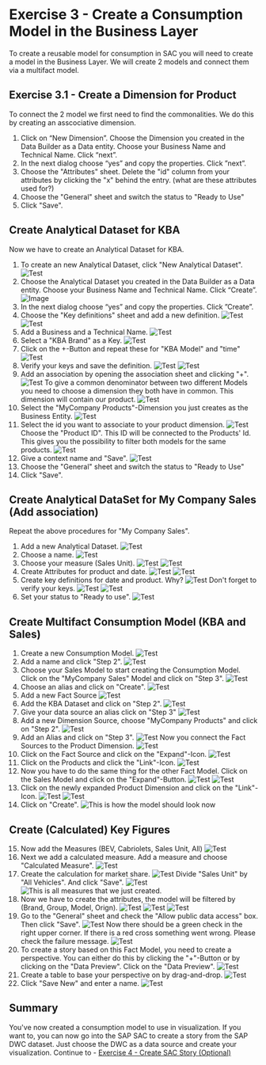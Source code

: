 # Exercise 3 - Create a Consumption Model in the Business Layer 
To create a reusable model for consumption in SAC you will need to create a model in the Business Layer. We will create 2 models and connect them via a multifact model.
## Exercise 3.1 - Create a Dimension for Product
To connect the 2 model we first need to find the commonalities. We do this by creating an asscociative dimension.
1. Click on “New Dimension”. Choose the Dimension you created in the Data Builder as a Data entity. Choose your Business Name and Technical Name. Click “next”.
2. In the next dialog choose “yes” and copy the properties. Click ”next”.
3. Choose the "Attributes" sheet. Delete the "id" column from your attributes by clicking the "x" behind the entry.  (what are these attributes used for?)
4. Choose the "General" sheet and switch the status to "Ready to Use"
5. Click "Save".
## Create Analytical Dataset for KBA
Now we have to create an Analytical Dataset for KBA.
1. To create an new Analytical Dataset, click "New Analytical Dataset". ![Test](/exercises/ex4/images/9.png)
2. Choose the Analytical Dataset you created in the Data Builder as a Data entity. Choose your Business Name and Technical Name. Click “Create”. ![Image](/exercises/ex4/images/10a.png 'Test')
3. In the next dialog choose “yes” and copy the properties. Click ”Create”.
4. Choose the "Key definitions" sheet and add a new definition.
![Test](/exercises/ex4/images/11.png)
![Test](/exercises/ex4/images/12.png)
5. Add a Business and a Technical Name. ![Test](/exercises/ex4/images/13.png)
6. Select a "KBA Brand" as a Key. ![Test](/exercises/ex0/images/14.png)
7. Click on the +-Button and repeat these for "KBA Model" and "time" ![Test](/exercises/ex0/images/14a.png)
8. Verify your keys and save the definition. ![Test](/exercises/ex4/images/14b.png)
![Test](/exercises/ex4/images/14c.png)
9. Add an association by opening the association sheet and clicking "+".
![Test](/exercises/ex4/images/15a.png)
To give a common denominator between two different Models you need to choose a dimension they both have in common. This dimension will contain our product.
![Test](/exercises/ex4/images/15b.png)
10. Select the "MyCompany Products"-Dimension you just creates as the Business Entity. ![Test](/exercises/ex4/images/16a.png)
11. Select the id you want to associate to your product dimension.
![Test](/exercises/ex4/images/17a.png) Choose the "Product ID". This ID will be connected to the Products' Id. This gives you the possibility to filter both models for the same products.
![Test](/exercises/ex4/images/18.png)
12. Give a context name and "Save".
![Test](/exercises/ex4/images/19.png)
13. Choose the "General" sheet and switch the status to "Ready to Use"
14. Click "Save".
## Create Analytical DataSet for My Company Sales (Add association)
Repeat the above procedures for "My Company Sales".
1. Add a new Analytical Dataset.
![Test](/exercises/ex4/images/9.png)
2. Choose a name.
![Test](/exercises/ex4/images/20.png)
3. Choose your measure (Sales Unit).
![Test](/exercises/ex4/images/21.png)
![Test](/exercises/ex4/images/22.png)
4. Create Attributes for product and date.
![Test](/exercises/ex4/images/23.png)
![Test](/exercises/ex4/images/24.png)
5. Create key definitions for date and product.
Why?
![Test](/exercises/ex4/images/25.png)
Don't forget to verify your keys.
![Test](/exercises/ex4/images/26.png)
![Test](/exercises/ex4/images/27.png)
6. Set your status to "Ready to use".
![Test](/exercises/ex4/images/28.png)

## Create Multifact Consumption Model (KBA and Sales)

1. Create a new Consumption Model.
![Test](/exercises/ex4/images/29.png)
2. Add a name and click "Step 2".
![Test](/exercises/ex4/images/30.png)
3. Choose your Sales Model to start creating the Consumption Model. Click on the "MyCompany Sales" Model and click on "Step 3".
![Test](/exercises/ex4/images/31.png)
4. Choose an alias and click on "Create".
![Test](/exercises/ex4/images/32.png)
5. Add a new Fact Source
![Test](/exercises/ex4/images/33a.png)
6. Add the KBA Dataset and click on "Step 2".
![Test](/exercises/ex4/images/34.png)
7. Give your data source an alias click on "Step 3"
![Test](/exercises/ex4/images/35.png)
8. Add a new Dimension Source, choose "MyCompany Products" and click on "Step 2".
![Test](/exercises/ex4/images/38.png)
9. Add an Alias and click on "Step 3".
![Test](/exercises/ex4/images/39.png)
Now you connect the Fact Sources to the Product Dimension.
![Test](/exercises/ex4/images/40.png)
10. Click on the Fact Source and click on the "Expand"-Icon.
![Test](/exercises/ex4/images/41.png)
11. Click on the Products and click the "Link"-Icon.
![Test](/exercises/ex4/images/42.png)
12. Now you have to do the same thing for the other Fact Model.
Click on the Sales Model and click on the "Expand"-Button.
![Test](/exercises/ex4/images/43.png)
![Test](/exercises/ex4/images/44.png)
13. Click on the newly expanded Product Dimension and click on the "Link"-Icon.
![Test](/exercises/ex4/images/45.png)
![Test](/exercises/ex4/images/46.png)
14. Click on "Create".
![This is how the model should look now](/exercises/ex4/images/48.png)
## Create (Calculated) Key Figures 
15. Now add the Measures (BEV, Cabriolets, Sales Unit, All)
![Test](/exercises/ex4/images/49a.png)
16. Next we add a calculated measure. Add a measure and choose "Calculated Measure". 
![Test](/exercises/ex4/images/50.png)
17. Create the calculation for market share.
![Test](/exercises/ex4/images/51.png)
Divide "Sales Unit" by "All Vehicles". And click "Save".
![Test](/exercises/ex4/images/52.png)
![This is all measures that we just created.](/exercises/ex4/images/52.png)
18. Now we have to create the attributes, the model will be filtered by (Brand, Group, Model, Orign). 
![Test](/exercises/ex4/images/53.png)
![Test](/exercises/ex4/images/54.png)
![Test](/exercises/ex4/images/55.png)
19. Go to the "General" sheet and check the "Allow public data access" box. Then click "Save". 
![Test](/exercises/ex4/images/56.png)
Now there should be a green check in the right upper corner. If there is a red cross something went wrong. Please check the failure message.
![Test](/exercises/ex4/images/57.png)
20. To create a story based on this Fact Model, you need to create a perspective. You can either do this by clicking the "+"-Button or by clicking on the "Data Preview". Click on the "Data Preview".
![Test](/exercises/ex4/images/58.png)
21. Create a table to base your perspective on by drag-and-drop. 
![Test](/exercises/ex4/images/59.png) 
22. Click "Save New" and enter a name.
![Test](/exercises/ex4/images/60.png)

## Summary

You've now created a consumption model to use in visualization.
If you want to, you can now go into the SAP SAC to create a story from the SAP DWC dataset. Just choose the DWC as a data source and create your visualization.
Continue to - [Exercise 4 - Create SAC Story (Optional)](../ex5/README.md)
